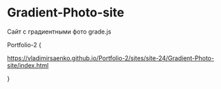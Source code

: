 # Gradient-Photo-site
 
Сайт с градиентными фото grade.js

Portfolio-2 {

https://vladimirsaenko.github.io/Portfolio-2/sites/site-24/Gradient-Photo-site/index.html

}
